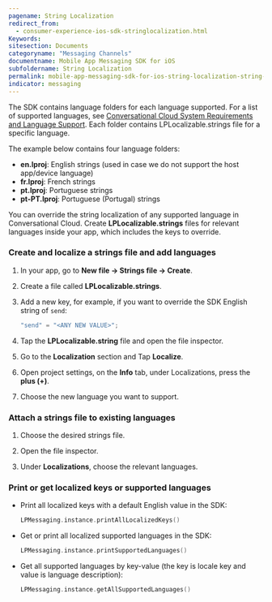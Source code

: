 ```yaml
---
pagename: String Localization
redirect_from:
  - consumer-experience-ios-sdk-stringlocalization.html
Keywords:
sitesection: Documents
categoryname: "Messaging Channels"
documentname: Mobile App Messaging SDK for iOS
subfoldername: String Localization
permalink: mobile-app-messaging-sdk-for-ios-string-localization-string-localization.html
indicator: messaging
---
```


The SDK contains language folders for each language supported. For a list of supported languages, see [Conversational Cloud System Requirements and Language Support](https://ce-sr.s3.amazonaws.com/CA/Admin/Sys%20req/System%20requirements.pdf). Each folder contains LPLocalizable.strings file for a specific language.

The example below contains four language folders:

* **en.lproj**: English strings (used in case we do not support the host app/device language)
* **fr.lproj**: French strings
* **pt.lproj**: Portuguese strings
* **pt-PT.lproj**: Portuguese (Portugal) strings

You can override the string localization of any supported language in Conversational Cloud. Create **LPLocalizable.strings** files for relevant languages inside your app, which includes the keys to override.  

### Create and localize a strings file and add languages

1. In your app, go to **New file → Strings file → Create**.

2. Create a file called **LPLocalizable.strings**.  

3. Add a new key, for example, if you want to override the SDK English string of `send`:  
   
   ```swift
   "send" = "<ANY NEW VALUE>";
   ```

4. Tap the **LPLocalizable.string** file and open the file inspector.

5. Go to the **Localization** section and Tap **Localize**.

6. Open project settings, on the **Info** tab, under Localizations, press the **plus (+)**.

7. Choose the new language you want to support.

### Attach a strings file to existing languages


1. Choose the desired strings file.

2. Open the file inspector.

3. Under **Localizations**, choose the relevant languages.


### Print or get localized keys or supported languages

* Print all localized keys with a default English value in the SDK:

   ```swift
   LPMessaging.instance.printAllLocalizedKeys()
   ```

* Get or print all localized supported languages in the SDK:

   ```swift
   LPMessaging.instance.printSupportedLanguages()
   ```

* Get all supported languages by key-value (the key is locale key and value is language description):

   ```swift
   LPMessaging.instance.getAllSupportedLanguages()
   ```
